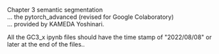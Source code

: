 Chapter 3 semantic segmentation  
... the pytorch_advanced (revised for Google Colaboratory)  
... provided by KAMEDA Yoshinari.

All the GC3_x ipynb files should have the time stamp of "2022/08/08" or later at the end of the files..
